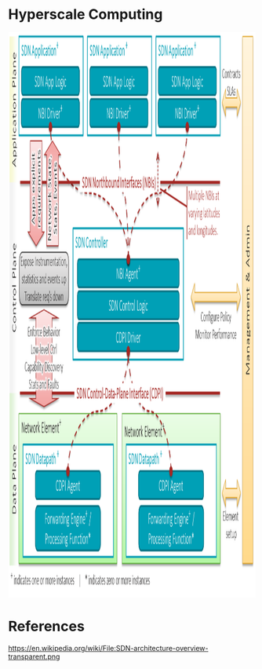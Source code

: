 # Hyperscale Computing


<img src="images/SDN-architecture-overview-transparent.png" witdth="2232" height="1152"></img>


# References

https://en.wikipedia.org/wiki/File:SDN-architecture-overview-transparent.png
